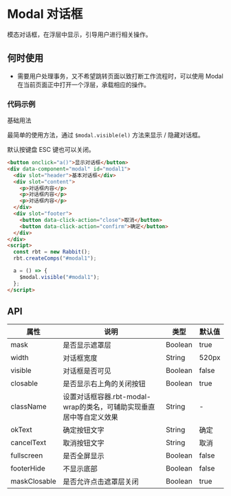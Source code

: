 # Modal 对话框

模态对话框，在浮层中显示，引导用户进行相关操作。

## 何时使用

- 需要用户处理事务，又不希望跳转页面以致打断工作流程时，可以使用 Modal 在当前页面正中打开一个浮层，承载相应的操作。

### 代码示例

基础用法

最简单的使用方法，通过 `$modal.visible(el)` 方法来显示 / 隐藏对话框。

默认按键盘 ESC 键也可以关闭。

```html
<button onclick="a()">显示对话框</button>
<div data-component="modal" id="modal1">
  <div slot="header">基本对话框</div>
  <div slot="content">
    <p>对话框内容</p>
    <p>对话框内容</p>
    <p>对话框内容</p>
  </div>
  <div slot="footer">
    <button data-click-action="close">取消</button>
    <button data-click-action="confirm">确定</button>
  </div>
</div>
<script>
  const rbt = new Rabbit();
  rbt.createComps("#modal1");

  a = () => {
    $modal.visible("#modal1");
  };
</script>
```

## API

|  属性   | 说明  | 类型 |  默认值 |
|  ----  | ----  | ---- | ---  |
|  mask | 是否显示遮罩层  | Boolean | true |
|  width  | 对话框宽度  | String | 520px |
|  visible  | 对话框是否可见  | Boolean | false |
|  closable  | 是否显示右上角的关闭按钮  | Boolean | true |
|  className  | 设置对话框容器.rbt-modal-wrap的类名，可辅助实现垂直居中等自定义效果  | String | - |
|  okText  | 确定按钮文字  | String | 确定 |
|  cancelText  | 取消按钮文字  | String | 取消 |
|  fullscreen  | 是否全屏显示  | Boolean | false |
|  footerHide  | 不显示底部  | Boolean | false |
|  maskClosable   | 是否允许点击遮罩层关闭 | Boolean | true |
